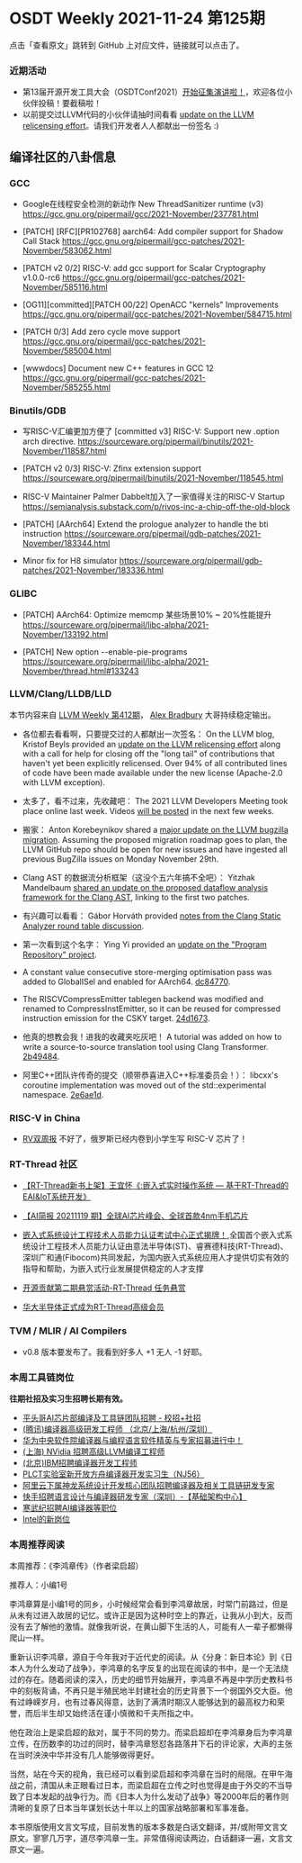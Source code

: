 # OSDT Weekly 2021-11-24 第125期

点击「查看原文」跳转到 GitHub 上对应文件，链接就可以点击了。

### 近期活动

- 第13届开源开发工具大会（OSDTConf2021）[开始征集演讲啦！](https://mp.weixin.qq.com/s/S5hg_EtP5T_kEegurs5MSw)，欢迎各位小伙伴投稿！要截稿啦！
- 以前提交过LLVM代码的小伙伴请抽时间看看 [update on the LLVM relicensing effort](https://blog.llvm.org/posts/2021-11-18-relicensing-update/)。请我们开发者人人都献出一份签名 :)

## 编译社区的八卦信息

### GCC

- Google在线程安全检测的新动作
  New ThreadSanitizer runtime (v3)
  https://gcc.gnu.org/pipermail/gcc/2021-November/237781.html

- [PATCH] [RFC][PR102768] aarch64: Add compiler support for Shadow Call Stack
  https://gcc.gnu.org/pipermail/gcc-patches/2021-November/583062.html

- [PATCH v2 0/2] RISC-V: add gcc support for Scalar Cryptography v1.0.0-rc6
  https://gcc.gnu.org/pipermail/gcc-patches/2021-November/585116.html

- [OG11][committed][PATCH 00/22] OpenACC "kernels" Improvements
  https://gcc.gnu.org/pipermail/gcc-patches/2021-November/584715.html

- [PATCH 0/3] Add zero cycle move support
  https://gcc.gnu.org/pipermail/gcc-patches/2021-November/585004.html

- [wwwdocs] Document new C++ features in GCC 12
  https://gcc.gnu.org/pipermail/gcc-patches/2021-November/585255.html

### Binutils/GDB

- 写RISC-V汇编更加方便了
  [committed v3] RISC-V: Support new .option arch directive.
  https://sourceware.org/pipermail/binutils/2021-November/118587.html

- [PATCH v2 0/3] RISC-V: Zfinx extension support
  https://sourceware.org/pipermail/binutils/2021-November/118545.html

- RISC-V Maintainer Palmer Dabbelt加入了一家值得关注的RISC-V Startup
  https://semianalysis.substack.com/p/rivos-inc-a-chip-off-the-old-block

- [PATCH] [AArch64] Extend the prologue analyzer to handle the bti instruction
  https://sourceware.org/pipermail/gdb-patches/2021-November/183344.html

- Minor fix for H8 simulator
  https://sourceware.org/pipermail/gdb-patches/2021-November/183336.html

### GLIBC

- [PATCH] AArch64: Optimize memcmp 某些场景10% ~ 20%性能提升
  https://sourceware.org/pipermail/libc-alpha/2021-November/133192.html

- [PATCH] New option --enable-pie-programs
  https://sourceware.org/pipermail/libc-alpha/2021-November/thread.html#133243

### LLVM/Clang/LLDB/LLD

本节内容来自 [LLVM Weekly 第412期](http://llvmweekly.org/issue/412)，
[Alex Bradbury](https://www.linkedin.com/in/alex-bradbury/) 大哥持续稳定输出。

* 各位都去看看啊，只要提交过的人都献出一次签名： On the LLVM blog, Kristof Beyls provided an [update on the LLVM relicensing effort](https://blog.llvm.org/posts/2021-11-18-relicensing-update/) along with a call for help for closing off the "long tail" of contributions that haven't yet been explicitly relicensed. Over 94% of all contributed lines of code have been made available under the new license (Apache-2.0 with LLVM exception).

* 太多了，看不过来，先收藏吧： The 2021 LLVM Developers Meeting took place online last week. Videos [will be posted](https://twitter.com/llvmorg/status/1461851531368615937) in the next few weeks.

* 搬家： Anton Korebeynikov shared a [major update on the LLVM bugzilla migration](https://lists.llvm.org/pipermail/llvm-dev/2021-November/153802.html). Assuming the proposed migration roadmap goes to plan, the LLVM GitHub repo should be open for new issues and have ingested all previous BugZilla issues on Monday November 29th.

* Clang AST 的数据流分析框架（这没个五六年搞不全吧）： Yitzhak Mandelbaum [shared an update on the proposed dataflow analysis framework for the Clang AST](https://lists.llvm.org/pipermail/cfe-dev/2021-November/069357.html), linking to the first two patches.

* 有兴趣可以看看： Gábor Horváth provided [notes from the Clang Static Analyzer round table discussion](https://lists.llvm.org/pipermail/cfe-dev/2021-November/069352.html).

* 第一次看到这个名字： Ying Yi provided an [update on the "Program Repository" project](https://lists.llvm.org/pipermail/llvm-dev/2021-November/153740.html).

* A constant value consecutive store-merging optimisation pass was added to
  GlobalISel and enabled for AArch64.
  [dc84770](https://reviews.llvm.org/rGdc84770d559b).

* The RISCVCompressEmitter tablegen backend was modified and renamed to
  CompressInstEmitter, so it can be reused for compressed instruction emission
  for the CSKY target. [24d1673](https://reviews.llvm.org/rG24d1673c8b9b).

* 他真的想教会我！进我的收藏夹吃灰吧！ A tutorial was added on how to write a source-to-source translation tool using Clang Transformer.
  [2b49484](https://reviews.llvm.org/rG2b4948448f03).

* 阿里C++团队许传奇的提交（顺带恭喜进入C++标准委员会！）： libcxx's coroutine implementation was moved out of the std::experimental namespace.
  [2e6ae1d](https://reviews.llvm.org/rG2e6ae1d3f2de).

### RISC-V in China

- [RV双周报](https://mp.weixin.qq.com/s/9TzkCM5pd62SWubCn5T6Qg)
  不好了，俄罗斯已经内卷到小学生写 RISC-V 芯片了！

### RT-Thread 社区
- [【RT-Thread新书上架】王宜怀《:嵌入式实时操作系统 — 基于RT-Thread的EAI&IoT系统开发》](https://mp.weixin.qq.com/s/1K6WUSX_MoyRhvEe4TzOAA)

- [【AI简报 20211119 期】全球AI芯片峰会、全球首款4nm手机芯片](https://mp.weixin.qq.com/s/7PmIiCbd_acM7gOhb2IaBQ)


- [嵌入式系统设计工程技术人员能力认证考试中心正式揭牌！](https://mp.weixin.qq.com/s/Q8EQMOnZJDdeL8hg6D6FmA),全国首个嵌入式系统设计工程技术人员能力认证由意法半导体(ST)、睿赛德科技(RT-Thread)、深圳广和通(Fibocom)共同发起，为国内嵌入式系统应用人才提供切实有效的指导和帮助，为嵌入式行业发展提供稳定的人才支撑


- [开源贡献第二期悬赏活动-RT-Thread 任务悬赏](https://mp.weixin.qq.com/s/eLC5NArRkpZPnGnBO3HBcg)

- [华大半导体正式成为RT-Thread高级会员](https://mp.weixin.qq.com/s/6YXJl7Lzgfcvz3x7zQbywg)

### TVM / MLIR / AI Compilers

- v0.8 版本要发布了。我看到好多人 +1 无人 -1 好耶。

### 本周工具链岗位

**往期社招及实习生招聘长期有效。**

- [平头哥AI芯片部编译及工具链团队招聘 - 校招+社招](https://mp.weixin.qq.com/s/kARbXtJotRPCNMrV-yOanA)
- [(腾讯)编译器高级研发工程师 （北京/上海/杭州/深圳）](https://mp.weixin.qq.com/s/DF-2qmHmpKZtJ1djHXM1Ug)
- [华为中央软件院编译器与编程语言软件精英与专家招募进行中！](https://mp.weixin.qq.com/s/VshbvWegM3eCdgK9d6v46A)
- [(上海) NVidia 招聘高级LLVM编译工程师](https://mp.weixin.qq.com/s/y6UmneY-UvzyhEvyCaoyEg)
- [(北京)IBM招聘编译器开发工程师](https://mp.weixin.qq.com/s/B_d1gjyrgncevOGWnV_Jfw)
- [PLCT实验室新开放方舟编译器开发实习生（NJ56）](https://mp.weixin.qq.com/s/lPp5RvjYhpDIGsp-luLzKQ)
- [阿里云下属神龙系统设计开发核心团队招聘编译器及相关工具链研发专家](https://mp.weixin.qq.com/s/h3ELBXBHfNjZCyCRixqnOQ)
- [快手招聘语言设计与编译器研发专家（深圳）-【基础架构中心】](https://mp.weixin.qq.com/s/QTWnlaBFtWQ3YThHJSIhbA)
- [寒武纪招聘AI编译器等职位](https://mp.weixin.qq.com/s/LWpDXEA2rJ1wx9mr8XoWxw)
- [Intel的新岗位](https://mp.weixin.qq.com/s/xs-deMCI4ob7WX0vIRZMZw)

### 本周推荐阅读

本周推荐：《李鸿章传》（作者梁启超）

推荐人：小编1号

李鸿章算是小编1号的同乡，小时候经常会看到李鸿章故居，时常门前路过，但是从未有过进入故居的记忆。或许正是因为这种时空上的靠近，让我从小到大，反而没有去了解他的激情。就像我听说，在黄山脚下生活的人，可能有人一辈子都懒得爬山一样。

重新认识李鸿章，源自于今年我对于近代史的阅读。从《分身：新日本论》到《日本人为什么发动了战争》，李鸿章的名字反复的出现在阅读的书中，是一个无法绕过的存在。随着阅读的深入，历史的细节开始展开，李鸿章不再是中学历史教科书中的刻板背诵，不再只是半殖民地半封建社会的历史背景下一个弱国外交大臣。他有过峥嵘岁月，也有过春风得意，达到了满清时期汉人能够达到的最高权力和荣誉，而后半生却又始终活在谨小慎微和千夫所指之中。

他在政治上是梁启超的敌对，属于不同的势力。而梁启超却在李鸿章身后为李鸿章立传，在历数李的功过的同时，替李鸿章怒怼各路落井下石的评论家，大声的主张在当时泱泱中华并没有几人能够做得更好。

当然，站在今天的视角，我已经可以看到梁启超和李鸿章在当时的局限。在甲午海战之前，清国从未正眼看过日本，而梁启超在立传之时也觉得是由于外交的不当导致了日本发起的战争行为。而《日本人为什么发动了战争》等2000年后的著作则清晰的复原了日本当年谋划长达十年以上的国家战略部署和军事准备。

本书原版使用文言文写成，目前发售的版本多数是白话文翻译，并/或附带文言文原文。寥寥几万字，道尽李鸿章一生。非常值得阅读两边，白话翻译一遍，文言文原文一遍。
